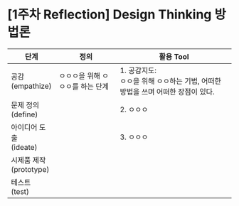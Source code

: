 # [1주차 Reflection] Design Thinking 방법론

|단계|정의|활용 Tool|
|----|----|--------|
|공감<br>(empathize)|ㅇㅇㅇ을 위해 ㅇㅇㅇ를 하는 단계|1. 공감지도:<br>ㅇㅇ을 위해 ㅇㅇ하는 기법, 어떠한 방법을 쓰며 어떠한 장점이 있다.|
|문제 정의<br>(define)||2. ㅇㅇㅇ|
|아이디어 도출<br>(ideate)||3. ㅇㅇㅇ|
|시제품 제작<br>(prototype)|||
|테스트<br>(test)|||
